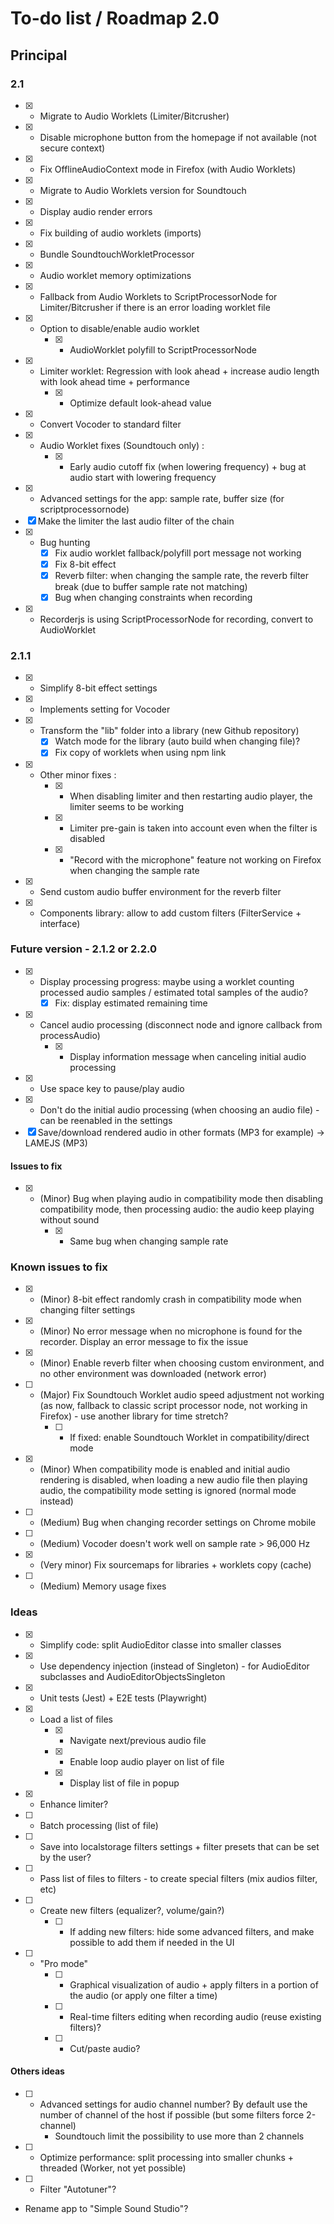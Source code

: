 # To-do list / Roadmap 2.0


## Principal

### 2.1

* [x] - Migrate to Audio Worklets (Limiter/Bitcrusher)
* [x] - Disable microphone button from the homepage if not available (not secure context)
* [x] - Fix OfflineAudioContext mode in Firefox (with Audio Worklets)
* [x] - Migrate to Audio Worklets version for Soundtouch
* [x] - Display audio render errors
* [x] - Fix building of audio worklets (imports)
* [x] - Bundle SoundtouchWorkletProcessor
* [x] - Audio worklet memory optimizations
* [x] - Fallback from Audio Worklets to ScriptProcessorNode for Limiter/Bitcrusher if there is an error loading worklet file
* [x] - Option to disable/enable audio worklet
    * [x] - AudioWorklet polyfill to ScriptProcessorNode
* [x] - Limiter worklet: Regression with look ahead + increase audio length with look ahead time + performance
    * [x] - Optimize default look-ahead value
* [x] - Convert Vocoder to standard filter
* [x] - Audio Worklet fixes (Soundtouch only) :
    * [x] - Early audio cutoff fix (when lowering frequency) + bug at audio start with lowering frequency
* [x] - Advanced settings for the app: sample rate, buffer size (for scriptprocessornode)
* [x] Make the limiter the last audio filter of the chain
* [x] - Bug hunting
    * [x] Fix audio worklet fallback/polyfill port message not working
    * [x] Fix 8-bit effect
    * [x] Reverb filter: when changing the sample rate, the reverb filter break (due to buffer sample rate not matching)
    * [x] Bug when changing constraints when recording
* [x] - Recorderjs is using ScriptProcessorNode for recording, convert to AudioWorklet

### 2.1.1

* [x] - Simplify 8-bit effect settings
* [x] - Implements setting for Vocoder
* [x] - Transform the "lib" folder into a library (new Github repository)
    * [x] Watch mode for the library (auto build when changing file)?
    * [x] Fix copy of worklets when using npm link
* [x] - Other minor fixes :
    * [x] - When disabling limiter and then restarting audio player, the limiter seems to be working
    * [x] - Limiter pre-gain is taken into account even when the filter is disabled
    * [x] - "Record with the microphone" feature not working on Firefox when changing the sample rate
* [x] - Send custom audio buffer environment for the reverb filter
* [x] - Components library: allow to add custom filters (FilterService + interface)

### Future version - 2.1.2 or 2.2.0

* [x] - Display processing progress: maybe using a worklet counting processed audio samples / estimated total samples of the audio?
    * [x] Fix: display estimated remaining time
* [x] - Cancel audio processing (disconnect node and ignore callback from processAudio)
    * [x] - Display information message when canceling initial audio processing
* [x] - Use space key to pause/play audio
* [x] - Don't do the initial audio processing (when choosing an audio file) - can be reenabled in the settings
* [x] Save/download rendered audio in other formats (MP3 for example) -> LAMEJS (MP3)

#### Issues to fix

* [x] - (Minor) Bug when playing audio in compatibility mode then disabling compatibility mode, then processing audio: the audio keep playing without sound
    * [x] - Same bug when changing sample rate

### Known issues to fix

* [x] - (Minor) 8-bit effect randomly crash in compatibility mode when changing filter settings
* [x] - (Minor) No error message when no microphone is found for the recorder. Display an error message to fix the issue
* [x] - (Minor) Enable reverb filter when choosing custom environment, and no other environment was downloaded (network error)
* [ ] - (Major) Fix Soundtouch Worklet audio speed adjustment not working (as now, fallback to classic script processor node, not working in Firefox) - use another library for time stretch?
    * [ ] - If fixed: enable Soundtouch Worklet in compatibility/direct mode
* [x] - (Minor) When compatibility mode is enabled and initial audio rendering is disabled, when loading a new audio file then playing audio, the compatibility mode setting is ignored (normal mode instead)
* [ ] - (Medium) Bug when changing recorder settings on Chrome mobile
* [ ] - (Medium) Vocoder doesn't work well on sample rate > 96,000 Hz
* [x] - (Very minor) Fix sourcemaps for libraries + worklets copy (cache)
* [ ] - (Medium) Memory usage fixes

### Ideas

* [x] - Simplify code: split AudioEditor classe into smaller classes
* [x] - Use dependency injection (instead of Singleton) - for AudioEditor subclasses and AudioEditorObjectsSingleton
* [x] - Unit tests (Jest) + E2E tests (Playwright)
* [x] - Load a list of files
    * [x] - Navigate next/previous audio file
    * [x] - Enable loop audio player on list of file
    * [x] - Display list of file in popup
* [x] - Enhance limiter?
* [ ] - Batch processing (list of file)
* [ ] - Save into localstorage filters settings + filter presets that can be set by the user?
* [ ] - Pass list of files to filters - to create special filters (mix audios filter, etc)
* [ ] - Create new filters (equalizer?, volume/gain?)
    * [ ] - If adding new filters: hide some advanced filters, and make possible to add them if needed in the UI
* [ ] - "Pro mode"
    * [ ] - Graphical visualization of audio + apply filters in a portion of the audio (or apply one filter a time)
    * [ ] - Real-time filters editing when recording audio (reuse existing filters)?
    * [ ] - Cut/paste audio?

#### Others ideas

* [ ] - Advanced settings for audio channel number? By default use the number of channel of the host if possible (but some filters force 2-channel)
    * Soundtouch limit the possibility to use more than 2 channels
* [ ] - Optimize performance: split processing into smaller chunks + threaded (Worker, not yet possible)
* [ ] - Filter "Autotuner"?
- Rename app to "Simple Sound Studio"?
